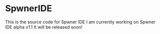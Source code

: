 # SpwnerIDE
This is the source code for Spwner IDE
I am currently working on Spwner IDE alpha v1.1
It will be released soon!
